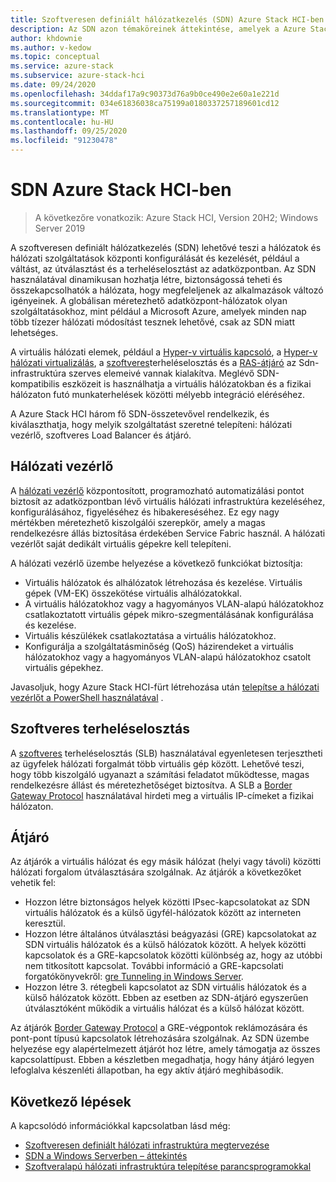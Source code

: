 ```yaml
---
title: Szoftveresen definiált hálózatkezelés (SDN) Azure Stack HCI-ben
description: Az SDN azon témaköreinek áttekintése, amelyek a Azure Stack HCI szolgáltatásaira vonatkoznak.
author: khdownie
ms.author: v-kedow
ms.topic: conceptual
ms.service: azure-stack
ms.subservice: azure-stack-hci
ms.date: 09/24/2020
ms.openlocfilehash: 34ddaf17a9c90373d76a9b0ce490e2e60a1e221d
ms.sourcegitcommit: 034e61836038ca75199a0180337257189601cd12
ms.translationtype: MT
ms.contentlocale: hu-HU
ms.lasthandoff: 09/25/2020
ms.locfileid: "91230478"
---
```

# <a name="sdn-in-azure-stack-hci"></a>SDN Azure Stack HCI-ben

> A következőre vonatkozik: Azure Stack HCI, Version 20H2; Windows Server 2019

A szoftveresen definiált hálózatkezelés (SDN) lehetővé teszi a hálózatok és hálózati szolgáltatások központi konfigurálását és kezelését, például a váltást, az útválasztást és a terheléselosztást az adatközpontban. Az SDN használatával dinamikusan hozhatja létre, biztonságossá teheti és összekapcsolhatók a hálózata, hogy megfeleljenek az alkalmazások változó igényeinek. A globálisan méretezhető adatközpont-hálózatok olyan szolgáltatásokhoz, mint például a Microsoft Azure, amelyek minden nap több tízezer hálózati módosítást tesznek lehetővé, csak az SDN miatt lehetséges.

A virtuális hálózati elemek, például a [Hyper-v virtuális kapcsoló](/windows-server/virtualization/hyper-v-virtual-switch/hyper-v-virtual-switch), a [Hyper-v hálózati virtualizálás](/windows-server/networking/sdn/technologies/hyper-v-network-virtualization/hyper-v-network-virtualization), a [szoftveres](/windows-server/networking/sdn/technologies/network-function-virtualization/software-load-balancing-for-sdn)terheléselosztás és a [RAS-átjáró](/windows-server/networking/sdn/technologies/network-function-virtualization/ras-gateway-for-sdn) az Sdn-infrastruktúra szerves elemeivé vannak kialakítva. Meglévő SDN-kompatibilis eszközeit is használhatja a virtuális hálózatokban és a fizikai hálózaton futó munkaterhelések közötti mélyebb integráció eléréséhez.

A Azure Stack HCI három fő SDN-összetevővel rendelkezik, és kiválaszthatja, hogy melyik szolgáltatást szeretné telepíteni: hálózati vezérlő, szoftveres Load Balancer és átjáró.

## <a name="network-controller"></a>Hálózati vezérlő

A [hálózati vezérlő](/windows-server/networking/sdn/technologies/Software-Defined-Networking-Technologies#network-controller) központosított, programozható automatizálási pontot biztosít az adatközpontban lévő virtuális hálózati infrastruktúra kezeléséhez, konfigurálásához, figyeléséhez és hibakereséséhez. Ez egy nagy mértékben méretezhető kiszolgálói szerepkör, amely a magas rendelkezésre állás biztosítása érdekében Service Fabric használ. A hálózati vezérlőt saját dedikált virtuális gépekre kell telepíteni.

A hálózati vezérlő üzembe helyezése a következő funkciókat biztosítja:

- Virtuális hálózatok és alhálózatok létrehozása és kezelése. Virtuális gépek (VM-EK) összekötése virtuális alhálózatokkal.
- A virtuális hálózatokhoz vagy a hagyományos VLAN-alapú hálózatokhoz csatlakoztatott virtuális gépek mikro-szegmentálásának konfigurálása és kezelése.
- Virtuális készülékek csatlakoztatása a virtuális hálózatokhoz.
- Konfigurálja a szolgáltatásminőség (QoS) házirendeket a virtuális hálózatokhoz vagy a hagyományos VLAN-alapú hálózatokhoz csatolt virtuális gépekhez.

Javasoljuk, hogy Azure Stack HCI-fürt létrehozása után [telepítse a hálózati vezérlőt a PowerShell használatával](../deploy/network-controller-powershell.md) .

## <a name="software-load-balancing"></a>Szoftveres terheléselosztás

A [szoftveres](/windows-server/networking/sdn/technologies/network-function-virtualization/software-load-balancing-for-sdn) terheléselosztás (SLB) használatával egyenletesen terjesztheti az ügyfelek hálózati forgalmát több virtuális gép között. Lehetővé teszi, hogy több kiszolgáló ugyanazt a számítási feladatot működtesse, magas rendelkezésre állást és méretezhetőséget biztosítva. A SLB a [Border Gateway Protocol](/windows-server/remote/remote-access/bgp/border-gateway-protocol-bgp) használatával hirdeti meg a virtuális IP-címeket a fizikai hálózaton.

## <a name="gateway"></a>Átjáró

Az átjárók a virtuális hálózat és egy másik hálózat (helyi vagy távoli) közötti hálózati forgalom útválasztására szolgálnak. Az átjárók a következőket vehetik fel:

- Hozzon létre biztonságos helyek közötti IPsec-kapcsolatokat az SDN virtuális hálózatok és a külső ügyfél-hálózatok között az interneten keresztül.
- Hozzon létre általános útválasztási beágyazási (GRE) kapcsolatokat az SDN virtuális hálózatok és a külső hálózatok között. A helyek közötti kapcsolatok és a GRE-kapcsolatok közötti különbség az, hogy az utóbbi nem titkosított kapcsolat. További információ a GRE-kapcsolati forgatókönyvekről: [gre Tunneling in Windows Server](/windows-server/remote/remote-access/ras-gateway/gre-tunneling-windows-server).
- Hozzon létre 3. rétegbeli kapcsolatot az SDN virtuális hálózatok és a külső hálózatok között. Ebben az esetben az SDN-átjáró egyszerűen útválasztóként működik a virtuális hálózat és a külső hálózat között.

Az átjárók [Border Gateway Protocol](/windows-server/remote/remote-access/bgp/border-gateway-protocol-bgp) a GRE-végpontok reklámozására és pont-pont típusú kapcsolatok létrehozására szolgálnak. Az SDN üzembe helyezése egy alapértelmezett átjárót hoz létre, amely támogatja az összes kapcsolattípust. Ebben a készletben megadhatja, hogy hány átjáró legyen lefoglalva készenléti állapotban, ha egy aktív átjáró meghibásodik.

## <a name="next-steps"></a>Következő lépések

A kapcsolódó információkkal kapcsolatban lásd még:

- [Szoftveresen definiált hálózati infrastruktúra megtervezése](plan-software-defined-networking-infrastructure.md)
- [SDN a Windows Serverben – áttekintés](/windows-server/networking/sdn/software-defined-networking)
- [Szoftveralapú hálózati infrastruktúra telepítése parancsprogramokkal](/windows-server/networking/sdn/deploy/deploy-a-software-defined-network-infrastructure-using-scripts)
